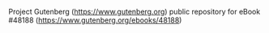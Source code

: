 Project Gutenberg (https://www.gutenberg.org) public repository for eBook #48188 (https://www.gutenberg.org/ebooks/48188)
